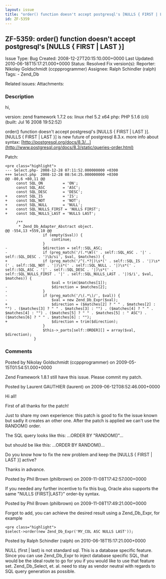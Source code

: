 ```yaml
---
layout: issue
title: "order() function doesn't accept postgresql's [NULLS { FIRST | LAST }]"
id: ZF-5359
---
```


ZF-5359: order() function doesn't accept postgresql's [NULLS { FIRST | LAST }]
------------------------------------------------------------------------------

 Issue Type: Bug Created: 2008-12-27T20:15:10.000+0000 Last Updated: 2010-06-18T15:17:21.000+0000 Status: Resolved Fix version(s): 
 Reporter:  Nikolay Goldschmidt (ccppprogrammer)  Assignee:  Ralph Schindler (ralph)  Tags: - Zend\_Db
 
 Related issues: 
 Attachments: 
### Description

hi,

version: zend framework 1.7.2 os: linux rhel 5.2 x64 php: PHP 5.1.6 (cli) (built: Jul 16 2008 19:52:52)

order() function doesn't accept postgresql's [NULLS { FIRST | LAST }]. [NULLS { FIRST | LAST }] is new future of postgresql 8.3.x. more info about syntax: [http://postgresql.org/docs/8.3/…](http://www.postgresql.org/docs/8.3/static/queries-order.html)

Patch:

 
    <pre class="highlight">
    --- Select.php- 2008-12-28 07:11:52.000000000 +0300
    +++ Select.php  2008-12-28 08:54:25.000000000 +0300
    @@ -80,6 +80,11 @@
         const SQL_ON         = 'ON';
         const SQL_ASC        = 'ASC';
         const SQL_DESC       = 'DESC';
    +    const SQL_IS         = 'IS';
    +    const SQL_NOT        = 'NOT';
    +    const SQL_NULL       = 'NULL';
    +    const SQL_NULLS_FIRST = 'NULLS FIRST';
    +    const SQL_NULLS_LAST = 'NULLS LAST';
    
         /**
          * Zend_Db_Adapter_Abstract object.
    @@ -554,13 +559,10 @@
                     if (empty($val)) {
                         continue;
                     }
    -                $direction = self::SQL_ASC;
    -                if (preg_match('/(.*\W)(' . self::SQL_ASC . '|' . self::SQL_DESC . ')\b/si', $val, $matches)) {
    +                if (preg_match('/^(.*?|)\s*(' . self::SQL_IS . '|)\s*(' . self::SQL_NOT . '|)\s*(' . self::SQL_NULL . '|)\s*(' . self::SQL_ASC . '|' . self::SQL_DESC . '|)\s*(' . self::SQL_NULLS_FIRST . '|' . self::SQL_NULLS_LAST . '|)$/i', $val, $matches)) {
                         $val = trim($matches[1]);
    -                    $direction = $matches[2];
    -                }
    -                if (preg_match('/\(.*\)/', $val)) {
    -                    $val = new Zend_Db_Expr($val);
    +                    $direction = ($matches[2] ? " " . $matches[2] : "") . ($matches[3] ? " " . $matches[3] : "") . ($matches[4] ? " " . $matches[4] : "") . ($matches[5] ? " " . $matches[5] : " ASC") . ($matches[6] ? " " . $matches[6] : "");
    +                    $direction = trim($direction);
                     }
                     $this->_parts[self::ORDER][] = array($val, $direction);
                 }


 

 

### Comments

Posted by Nikolay Goldschmidt (ccppprogrammer) on 2009-05-15T01:54:51.000+0000

Zend Framework 1.8.1 still have this issue. Please commit my patch.

 

 

Posted by Laurent GAUTHIER (laurent) on 2009-06-12T08:52:46.000+0000

Hi all!

First of all thanks for the patch!

Just to share my own experience: this patch is good to fix the issue known but sadly it creates an other one. After the patch is applied we can't use the RANDOM() order.

The SQL query looks like this: ...ORDER BY "RANDOM()"...

but should be like this: ...ORDER BY RANDOM()...

Do you know how to fix the new problem and keep the [NULLS { FIRST | LAST }] active?

Thanks in advance.

 

 

Posted by Phil Brown (philbrown) on 2009-11-08T17:42:57.000+0000

If you needed any further incentive to fix this bug, Oracle also supports the same "NULLS {FIRST|LAST}" order-by syntax.

 

 

Posted by Phil Brown (philbrown) on 2009-11-08T17:49:21.000+0000

Forgot to add, you can achieve the desired result using a Zend\_Db\_Expr, for example

 
    <pre class="highlight">
    $select->order(new Zend_Db_Expr('MY_COL ASC NULLS LAST'));


 

 

Posted by Ralph Schindler (ralph) on 2010-06-18T15:17:21.000+0000

NULL (first | last) is not standard sql. This is a database specific feature. Since you can use Zend\_Db\_Expr to inject database specific SQL, that would be the ideal route to go for you if you would like to use that feature set. Zend\_Db\_Select, et. al. need to stay as vendor neutral with regards to SQL query generation as possible.

 

 